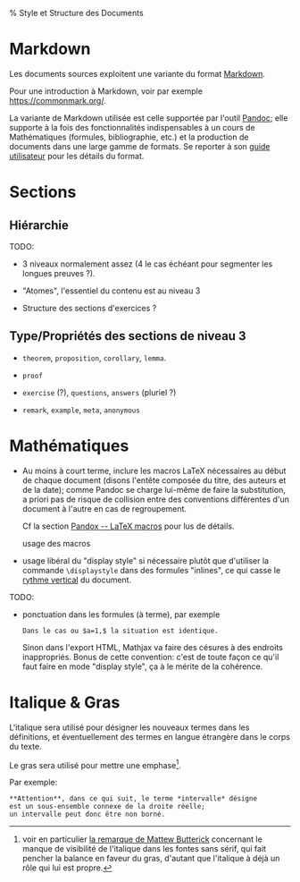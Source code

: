 % Style et Structure des Documents

Markdown
================================================================================

Les documents sources exploitent une variante du format [Markdown](https://en.wikipedia.org/wiki/Markdown).

Pour une introduction à Markdown, voir par exemple <https://commonmark.org/>.

La variante de Markdown utilisée est celle supportée par
l'outil [Pandoc](https://pandoc.org/); 
elle supporte à la fois des fonctionnalités indispensables à un cours de
Mathématiques (formules, bibliographie, etc.) et la production de 
documents dans une large gamme de formats. 
Se reporter à son [guide utilisateur](https://pandoc.org/MANUAL.html) 
pour les détails du format. 

Sections
================================================================================

Hiérarchie
--------------------------------------------------------------------------------

TODO:

  - 3 niveaux normalement assez (4 le cas échéant pour segmenter les longues
    preuves ?).

  - "Atomes", l'essentiel du contenu est au niveau 3

  - Structure des sections d'exercices ?

Type/Propriétés des sections de niveau 3
--------------------------------------------------------------------------------


  - `theorem`, `proposition`, `corollary`, `lemma`.

  - `proof`

  - `exercise` (?), `questions`, `answers` (pluriel ?)

  - `remark`, `example`, `meta`, `anonymous`


Mathématiques
================================================================================


  - Au moins à court terme, inclure les macros LaTeX nécessaires
    au début de chaque document (disons l'entête composée du titre, des auteurs 
    et de la date); comme Pandoc se charge lui-même de faire la substitution,
    a priori pas de risque de collision entre des conventions différentes
    d'un document à l'autre en cas de regroupement.
   
    Cf la section [Pandox -- LaTeX macros](https://pandoc.org/MANUAL.html#latex-macros) 
    pour lus de détails.

    usage des macros

  - usage libéral du "display style" si nécessaire plutôt que d'utiliser
    la commande `\displaystyle` dans des formules "inlines", ce qui casse 
    le [rythme vertical](https://zellwk.com/blog/why-vertical-rhythms/) 
    du document.

TODO:

  - ponctuation dans les formules (à terme), par exemple

        Dans le cas ou $a=1,$ la situation est identique.

    Sinon dans l'export HTML, Mathjax va faire des césures à des endroits
    inappropriés. Bonus de cette convention: c'est de toute façon ce qu'il
    faut faire en mode "display style", ça à le mérite de la cohérence.


Italique & Gras
================================================================================

L'italique sera utilisé pour désigner les nouveaux termes dans les
définitions, et éventuellement des termes en langue étrangère dans
le corps du texte.

Le gras sera utilisé pour mettre une emphase[^ptib].

Par exemple:

    **Attention**, dans ce qui suit, le terme *intervalle* désigne
    est un sous-ensemble connexe de la droite réelle; 
    un intervalle peut donc être non borné. 
   
[^ptib]: voir en particulier [la remarque de Mattew Butterick](https://practicaltypography.com/bold-or-italic.html) concernant le manque de visibilité de l'italique
dans les fontes sans sérif, qui fait pencher la balance en faveur du gras,
d'autant que l'italique à déjà un rôle qui lui est propre.
